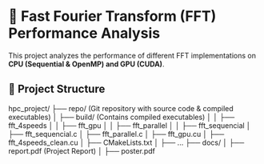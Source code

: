 # 🚀 Fast Fourier Transform (FFT) Performance Analysis

This project analyzes the performance of different FFT implementations on **CPU (Sequential & OpenMP) and GPU (CUDA)**.

## 📁 **Project Structure**

hpc_project/ ├── repo/ (Git repository with source code & compiled executables) │ ├── build/ (Contains compiled executables) │ │ ├── fft_4speeds │ │ ├── fft_gpu │ │ ├── fft_parallel │ │ ├── fft_sequencial │ ├── fft_sequencial.c │ ├── fft_parallel.c │ ├── fft_gpu.cu │ ├── fft_4speeds_clean.cu │ ├── CMakeLists.txt │ ├── ... ├── docs/ │ ├── report.pdf (Project Report) │ ├── poster.pdf
